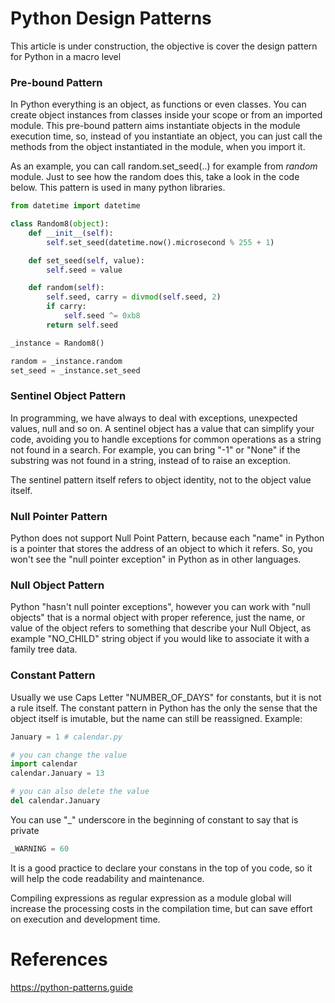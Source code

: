 # Python Design Patterns

This article is under construction, the objective is cover the design pattern for Python in a macro level

### Pre-bound Pattern

In Python everything is an object, as functions or even classes. You can create object instances from classes inside your scope or from an imported module. This pre-bound pattern aims instantiate objects in the module execution time, so, instead of you instantiate an object, you can just call the methods from the object instantiated in the module, when you import it. 

As an example, you can call random.set_seed(..) for example from *random* module. Just to see how the random does this, take a look in the code below. This pattern is used in many python libraries. 

```python
from datetime import datetime

class Random8(object):
    def __init__(self):
        self.set_seed(datetime.now().microsecond % 255 + 1)

    def set_seed(self, value):
        self.seed = value

    def random(self):
        self.seed, carry = divmod(self.seed, 2)
        if carry:
            self.seed ^= 0xb8
        return self.seed

_instance = Random8()

random = _instance.random
set_seed = _instance.set_seed
```

### Sentinel Object Pattern

In programming, we have always to deal with exceptions, unexpected values, null and so on. A sentinel object has a value that can simplify your code, avoiding you to handle exceptions for common operations as a string not found in a search. For example, you can bring "-1" or "None" if the substring was not found in a string, instead of to raise an exception.

The sentinel pattern itself refers to object identity, not to the object value itself.

### Null Pointer Pattern

Python does not support Null Point Pattern, because each "name" in Python is a pointer that stores the address of an object to which it refers. So, you won't see the "null pointer exception" in Python as in other languages.

### Null Object Pattern

Python "hasn't null pointer exceptions", however you can work with "null objects" that is a normal object with proper reference, just the name, or value of the object refers to something that describe your Null Object, as example "NO_CHILD" string object if you would like to associate it with a family tree data. 

### Constant Pattern

Usually we use Caps Letter "NUMBER_OF_DAYS" for constants, but it is not a rule itself. The constant pattern in Python has the only the sense that the object itself is imutable, but the name can still be reassigned. Example:

```python
January = 1 # calendar.py

# you can change the value
import calendar
calendar.January = 13

# you can also delete the value
del calendar.January
```
You can use "_" underscore in the beginning of constant to say that is private

```python
_WARNING = 60
```

It is a good practice to declare your constans in the top of you code, so it will help the code readability and maintenance.

Compiling expressions as regular expression as a module global will increase the processing costs in the compilation time, but can save effort on execution and development time.


# References

https://python-patterns.guide
